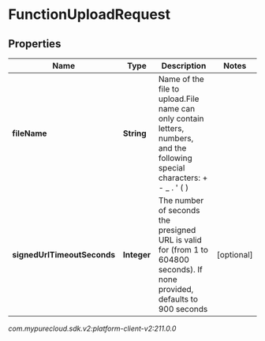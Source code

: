 # FunctionUploadRequest


## Properties

| Name | Type | Description | Notes |
| ------------ | ------------- | ------------- | ------------- |
| **fileName** | **String** | Name of the file to upload.File name can only contain letters, numbers, and the following special characters: + - _ . ' ( ) |  |
| **signedUrlTimeoutSeconds** | **Integer** | The number of seconds the presigned URL is valid for (from 1 to 604800 seconds). If none provided, defaults to 900 seconds |  [optional] |




_com.mypurecloud.sdk.v2:platform-client-v2:211.0.0_
